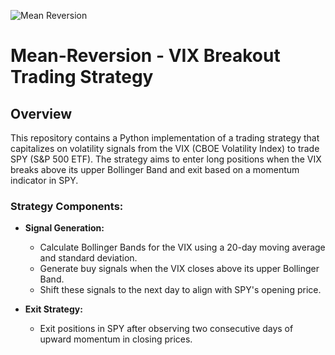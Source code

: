 ![Mean Reversion](MR.png)

# Mean-Reversion - VIX Breakout Trading Strategy

## Overview
This repository contains a Python implementation of a trading strategy that capitalizes on volatility signals from the VIX (CBOE Volatility Index) to trade SPY (S&P 500 ETF). The strategy aims to enter long positions when the VIX breaks above its upper Bollinger Band and exit based on a momentum indicator in SPY.

### Strategy Components:
- **Signal Generation:** 
  - Calculate Bollinger Bands for the VIX using a 20-day moving average and standard deviation.
  - Generate buy signals when the VIX closes above its upper Bollinger Band.
  - Shift these signals to the next day to align with SPY's opening price.

- **Exit Strategy:** 
  - Exit positions in SPY after observing two consecutive days of upward momentum in closing prices.

